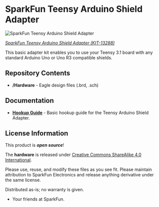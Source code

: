 SparkFun Teensy Arduino Shield Adapter
======================================

![SparkFun Teensy Arduino Shield Adapter](https://cdn.sparkfun.com//assets/parts/1/0/5/3/9/13288-actionB.jpg)

[*SparkFun Teensy Arduino Shield Adapter (KIT-13288)*](https://www.sparkfun.com/products/13288)

This basic adapter kit enables you to use your Teensy 3.1 board with any standard Arduino Uno or Uno R3 compatible shields.

Repository Contents
-------------------
 
* **/Hardware** - Eagle design files (.brd, .sch)

Documentation
--------------
* **[Hookup Guide](https://learn.sparkfun.com/tutorials/teensy-arduino-shield-adapter-hookup-guideL)** - Basic hookup guide for the Teensy Arduino Shield Adapter.


License Information
-------------------
This product is _**open source**_! 

The **hardware** is released under [Creative Commons ShareAlike 4.0 International](https://creativecommons.org/licenses/by-sa/4.0/).

Please use, reuse, and modify these files as you see fit. Please maintain attribution to SparkFun Electronics and release anything derivative under the same license.

Distributed as-is; no warranty is given.

- Your friends at SparkFun.